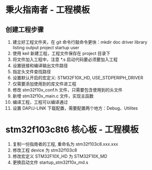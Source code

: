 # 秉火指南者 - 工程模板

## 创建工程步骤

1. 建立好工程文件夹，在 git 命令行敲命令更快：mkdir doc driver library listing output project startup user
2. 使用 keil 新建工程，工程文件保存在 project 目录下
3. 将文件加入工程中，注意 *.s 启动代码要必须要加入工程
4. 设置链接和编译输出文件路径
5. 指定头文件查找路径
6. 设置默认开启的宏定义: STM32F10X_HD, USE_STDPERIPH_DRIVER
7. 仅需要添加使用到的库文件进工程
8. 修改 stm32f10x_conf.h 文件，只需要包含使用到的头文件
9. 新增 stm32f10x_main.c 文件，实现主函数
10. 编译工程，工程可以编译通过
11. 设置 DAP/J-LINK 下载配置，需要配置两个地方：Debug、Utilites

# stm32f103c8t6 核心板 - 工程模板

1. 复制一份指南者的工程, 重命名为 stm32f103c8.xxx.xxx
2. 修改工程 device 为 stm32f103c8
3. 修改宏定义 STM32F10X_HD 为 STM32F10X_MD
4. 更换启动文件 startup_stm32f10x_md.s
